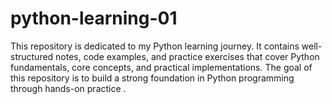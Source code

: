 # python-learning-01
This repository is dedicated to my Python learning journey. It contains well-structured notes, code examples, and practice exercises that cover Python fundamentals, core concepts, and practical implementations.  The goal of this repository is to build a strong foundation in Python programming through hands-on practice .
